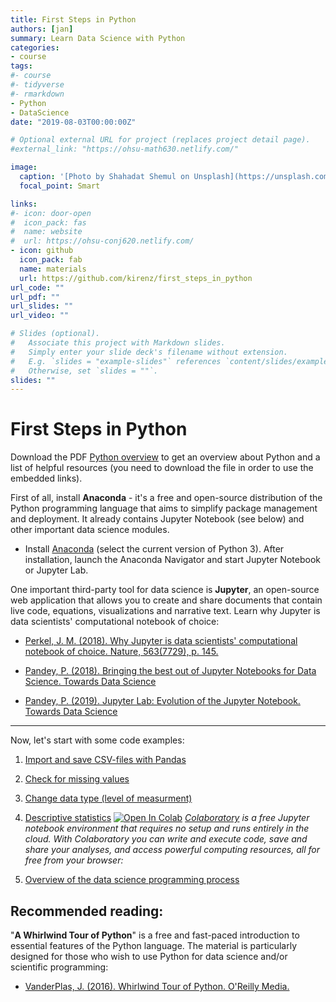 ```yaml
---
title: First Steps in Python
authors: [jan]
summary: Learn Data Science with Python
categories:
- course
tags:
#- course
#- tidyverse
#- rmarkdown
- Python
- DataScience
date: "2019-08-03T00:00:00Z"

# Optional external URL for project (replaces project detail page).
#external_link: "https://ohsu-math630.netlify.com/"

image:
  caption: '[Photo by Shahadat Shemul on Unsplash](https://unsplash.com/photos/gnyA8vd3Otc)'
  focal_point: Smart

links:
#- icon: door-open
#  icon_pack: fas
#  name: website
#  url: https://ohsu-conj620.netlify.com/
- icon: github
  icon_pack: fab
  name: materials
  url: https://github.com/kirenz/first_steps_in_python
url_code: ""
url_pdf: ""
url_slides: ""
url_video: ""

# Slides (optional).
#   Associate this project with Markdown slides.
#   Simply enter your slide deck's filename without extension.
#   E.g. `slides = "example-slides"` references `content/slides/example-slides.md`.
#   Otherwise, set `slides = ""`.
slides: ""
---
```


# First Steps in Python

Download the PDF [Python overview](https://github.com/kirenz/first_steps_in_python/blob/master/Python_overview.pdf) to get an overview about Python and a list of helpful resources (you need to download the file in order to use the embedded links).

First of all, install **Anaconda** - it's a free and open-source distribution of the Python programming language that aims to simplify package management and deployment. It already contains Jupyter Notebook (see below) and other important data science modules.

- Install [Anaconda](https://www.anaconda.com/distribution/) (select the current version of Python 3). After installation, launch the Anaconda Navigator and start Jupyter Notebook or Jupyter Lab.


One important third-party tool for data science is
**Jupyter**, an open-source web application that allows you to create and share documents that contain live code, equations, visualizations and narrative text. Learn why Jupyter is data scientists' computational notebook of choice:

- [Perkel, J. M. (2018). Why Jupyter is data scientists' computational notebook of choice. Nature, 563(7729), p. 145.](https://www.nature.com/articles/d41586-018-07196-1)

- [Pandey, P. (2018). Bringing the best out of Jupyter Notebooks for Data Science. Towards Data Science](https://towardsdatascience.com/bringing-the-best-out-of-jupyter-notebooks-for-data-science-f0871519ca29)

- [Pandey, P. (2019). Jupyter Lab: Evolution of the Jupyter Notebook. Towards Data Science](https://towardsdatascience.com/jupyter-lab-evolution-of-the-jupyter-notebook-5297cacde6b)


---


Now, let's start with some code examples:


1) [Import and save CSV-files with Pandas](https://github.com/kirenz/first_steps_in_python/blob/master/1_pandas_import_save_csv.ipynb)


2) [Check for missing values](https://github.com/kirenz/first_steps_in_python/blob/master/2_data_tidying_missing_values.ipynb)


3) [Change data type (level of measurment)](https://github.com/kirenz/first_steps_in_python/blob/master/3_level_of_measurement.ipynb)


4) [Descriptive statistics](https://github.com/kirenz/first_steps_in_python/blob/master/4_descriptive_statistics.ipynb)
[![Open In Colab](https://colab.research.google.com/assets/colab-badge.svg)](https://colab.research.google.com/github/kirenz/first_steps_in_python/blob/master/4_descriptive_statistics.ipynb)
*[Colaboratory](https://colab.research.google.com/notebooks/welcome.ipynb#scrollTo=5fCEDCU_qrC0) is a free Jupyter notebook environment that requires no setup and runs entirely in the cloud. With Colaboratory you can write and execute code, save and share your analyses, and access powerful computing resources, all for free from your browser:*


5) [Overview of the data science programming process](https://github.com/kirenz/first_steps_in_python/blob/master/5_data_science_programming_process.ipynb)


## Recommended reading:


"**A Whirlwind Tour of Python**" is a free and fast-paced introduction to essential features of the Python language. The material is particularly designed for those who wish to use Python for data science and/or scientific programming:

- [VanderPlas, J. (2016). Whirlwind Tour of Python. O'Reilly Media.](https://jakevdp.github.io/WhirlwindTourOfPython/)
